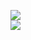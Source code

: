 [![](https://img.shields.io/badge/Made%20With-Github%20Spray-lightgrey.svg?style=for-the-badge&logo=github)](https://github.com/Annihil/github-spray#15301)  
[![](https://i.imgur.com/2DrTn0Z.gif)](https://github.com/Annihil/github-spray)